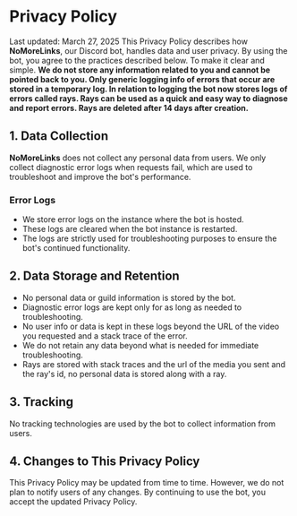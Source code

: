 # Privacy Policy
Last updated: March 27, 2025
This Privacy Policy describes how **NoMoreLinks**, our Discord bot, handles data and user privacy. By using the bot, you agree to the practices described below. To make it clear and simple. **We do not store any information related to you and cannot be pointed back to you. Only generic logging info of errors that occur are stored in a temporary log. In relation to logging the bot now stores logs of errors called rays. Rays can be used as a quick and easy way to diagnose and report errors. Rays are deleted after 14 days after creation.**

## 1. Data Collection

**NoMoreLinks** does not collect any personal data from users. We only collect diagnostic error logs when requests fail, which are used to troubleshoot and improve the bot's performance.

### Error Logs
- We store error logs on the instance where the bot is hosted.
- These logs are cleared when the bot instance is restarted.
- The logs are strictly used for troubleshooting purposes to ensure the bot's continued functionality.

## 2. Data Storage and Retention

- No personal data or guild information is stored by the bot.
- Diagnostic error logs are kept only for as long as needed to troubleshooting.
- No user info or data is kept in these logs beyond the URL of the video you requested and a stack trace of the error.
- We do not retain any data beyond what is needed for immediate troubleshooting.
- Rays are stored with stack traces and the url of the media you sent and the ray's id, no personal data is stored along with a ray.

## 3. Tracking

No tracking technologies are used by the bot to collect information from users.

## 4. Changes to This Privacy Policy

This Privacy Policy may be updated from time to time. However, we do not plan to notify users of any changes. By continuing to use the bot, you accept the updated Privacy Policy.
